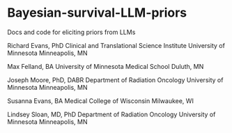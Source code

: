 # Bayesian-survival-LLM-priors
Docs and code for eliciting priors from LLMs

Richard Evans, PhD
Clinical and Translational Science Institute
University of Minnesota
Minneapolis, MN
 
Max Felland, BA
University of Minnesota Medical School
Duluth, MN

Joseph Moore, PhD, DABR
Department of Radiation Oncology
University of Minnesota
Minneapolis, MN
 
Susanna Evans, BA
Medical College of Wisconsin
Milwaukee, WI

Lindsey Sloan, MD, PhD
Department of Radiation Oncology
University of Minnesota
Minneapolis, MN
